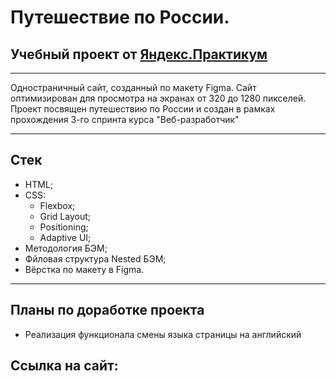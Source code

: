 # Путешествие по России. 
## Учебный проект от [Яндекс.Практикум](https://practicum.yandex.ru/web/)

---

Одностраничный сайт, созданный по макету Figma. Сайт оптимизирован для просмотра на экранах от 320 до 1280 пикселей. Проект посвящен путешествию по России и создан в рамках прохождения 3-го спринта курса "Веб-разработчик"

---

## Стек

- HTML;
- CSS:
  - Flexbox;
  - Grid Layout;
  - Positioning;
  - Adaptive UI;
- Методология БЭМ;
- Фйловая структура Nested БЭМ;
- Вёрстка по макету в Figma.

---

## Планы по доработке проекта
- Реализация функционала смены языка страницы на английский

## Ссылка на сайт:

